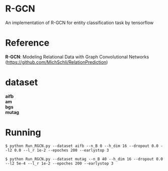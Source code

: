 # R-GCN
An implementation of R-GCN for entity classification task by tensorflow

# Reference
**R-GCN**: Modeling Relational Data with Graph Convolutional Networks (https://github.com/MichSchli/RelationPrediction)   

# dataset
**aifb**  
**am**   
**bgs**  
**mutag**  

# Running
```
$ python Run_RGCN.py --dataset aifb --n_B 0 --h_dim 16 --dropout 0.0 --l2 0.0 --l_r 1e-2 --epoches 200 --earlystop 3
```

```
$ python Run_RGCN.py --dataset mutag --n_B 40 --h_dim 16 --dropout 0.0 --l2 5e-4 --l_r 1e-2 --epoches 200 --earlystop 3
```
